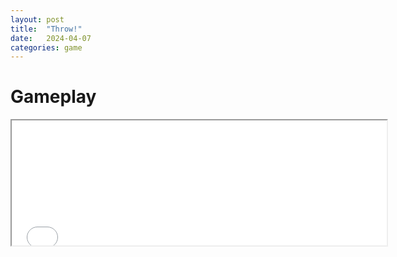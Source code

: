 ```yaml
---
layout: post
title:  "Throw!"
date:   2024-04-07
categories: game
---
```


# Gameplay

<div>
    <iframe src="/game/throw/main.html" width="600" height="200"></iframe>
</div>

